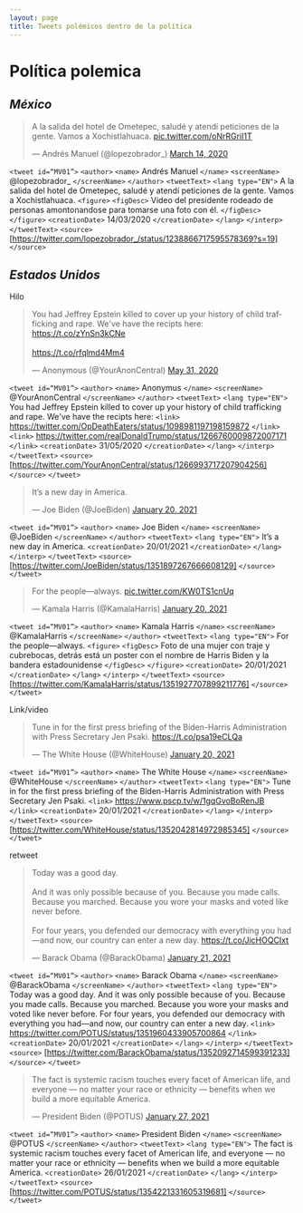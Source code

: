 ```yaml
---
layout: page
title: Tweets polémicos dentro de la política
---
```



# **Política polemica**

## *México*

<blockquote class="twitter-tweet"><p lang="es" dir="ltr">A la salida del hotel de Ometepec, saludé y atendí peticiones de la gente. Vamos a Xochistlahuaca. <a href="https://t.co/oNrRGriI1T">pic.twitter.com/oNrRGriI1T</a></p>&mdash; Andrés Manuel (@lopezobrador_) <a href="https://twitter.com/lopezobrador_/status/1238866717595578369?ref_src=twsrc%5Etfw">March 14, 2020</a></blockquote> <script async src="https://platform.twitter.com/widgets.js" charset="utf-8"></script>


`<tweet id=“MV01”>`
`<author>`
`<name>` Andrés Manuel `</name>`
`<screenName>` @lopezobrador_ `</screenName>`
`</author>`
`<tweetText>`
`<lang type="EN">`
A la salida del hotel de Ometepec, saludé y atendí peticiones de la gente. Vamos a Xochistlahuaca.
`<figure>`
`<figDesc>` Video del presidente rodeado de personas amontonandose para tomarse una foto con él. `</figDesc>`
`</figure>`
`<creationDate>` 14/03/2020 `</creationDate>`
`</lang>`
`</interp>`
`</tweetText>`
`<source>` [https://twitter.com/lopezobrador_/status/1238866717595578369?s=19] `</source>`

## *Estados Unidos*
  
Hilo
  
<blockquote class="twitter-tweet"><p lang="en" dir="ltr">You had Jeffrey Epstein killed to cover up your history of child trafficking and rape. We&#39;ve have the recipts here: <a href="https://t.co/zYnSn3kCNe">https://t.co/zYnSn3kCNe</a><br><br> <a href="https://t.co/rfqlmd4Mm4">https://t.co/rfqlmd4Mm4</a></p>&mdash; Anonymous (@YourAnonCentral) <a href="https://twitter.com/YourAnonCentral/status/1266993717207904256?ref_src=twsrc%5Etfw">May 31, 2020</a></blockquote> <script async src="https://platform.twitter.com/widgets.js" charset="utf-8"></script>
  
  
`<tweet id=“MV01”>`
`<author>`
`<name>` Anonymus `</name>`
`<screenName>` @YourAnonCentral `</screenName>`
`</author>`
`<tweetText>`
`<lang type="EN">`
You had Jeffrey Epstein killed to cover up your history of child trafficking and rape. We've have the recipts here: `<link>` https://twitter.com/OpDeathEaters/status/1098981197198159872 `</link>` 
`<link>`  https://twitter.com/realDonaldTrump/status/1266760009872007171 `</link>` 
`<creationDate>` 31/05/2020 `</creationDate>`
`</lang>`
`</interp>`
`</tweetText>`
`<source>` [https://twitter.com/YourAnonCentral/status/1266993717207904256] `</source>`
`</tweet>`
  
  
  
  
  
<blockquote class="twitter-tweet"><p lang="en" dir="ltr">It’s a new day in America.</p>&mdash; Joe Biden (@JoeBiden) <a href="https://twitter.com/JoeBiden/status/1351897267666608129?ref_src=twsrc%5Etfw">January 20, 2021</a></blockquote> <script async src="https://platform.twitter.com/widgets.js" charset="utf-8"></script>
  
  
`<tweet id=“MV01”>`
`<author>`
`<name>` Joe Biden `</name>`
`<screenName>` @JoeBiden `</screenName>`
`</author>`
`<tweetText>`
`<lang type="EN">`
It’s a new day in America.
`<creationDate>` 20/01/2021 `</creationDate>`
`</lang>`
`</interp>`
`</tweetText>`
`<source>` [https://twitter.com/JoeBiden/status/1351897267666608129] `</source>`
`</tweet>`
  
  
  
  
  
<blockquote class="twitter-tweet"><p lang="en" dir="ltr">For the people—always. <a href="https://t.co/KW0TS1cnUq">pic.twitter.com/KW0TS1cnUq</a></p>&mdash; Kamala Harris (@KamalaHarris) <a href="https://twitter.com/KamalaHarris/status/1351927707899211776?ref_src=twsrc%5Etfw">January 20, 2021</a></blockquote> <script async src="https://platform.twitter.com/widgets.js" charset="utf-8"></script>
  
  
`<tweet id=“MV01”>`
`<author>`
`<name>` Kamala Harris `</name>`
`<screenName>` @KamalaHarris `</screenName>`
`</author>`
`<tweetText>`
`<lang type="EN">`
For the people—always.
`<figure>`
`<figDesc>` Foto de una mujer con traje y cubrebocas, detrás está un poster con el nombre de Harris Biden y la bandera estadounidense `</figDesc>`
`</figure>`
`<creationDate>` 20/01/2021 `</creationDate>`
`</lang>`
`</interp>`
`</tweetText>`
`<source>` [https://twitter.com/KamalaHarris/status/1351927707899211776] `</source>`
  `</tweet>`
  
  
  
Link/video
  
<blockquote class="twitter-tweet"><p lang="en" dir="ltr">Tune in for the first press briefing of the Biden-Harris Administration with Press Secretary Jen Psaki. <a href="https://t.co/psa19eCLQa">https://t.co/psa19eCLQa</a></p>&mdash; The White House (@WhiteHouse) <a href="https://twitter.com/WhiteHouse/status/1352042814972985345?ref_src=twsrc%5Etfw">January 20, 2021</a></blockquote> <script async src="https://platform.twitter.com/widgets.js" charset="utf-8"></script>
  
  
`<tweet id=“MV01”>`
`<author>`
`<name>` The White House `</name>`
`<screenName>` @WhiteHouse `</screenName>`
`</author>`
`<tweetText>`
`<lang type="EN">`
Tune in for the first press briefing of the Biden-Harris Administration with Press Secretary Jen Psaki.
`<link>` https://www.pscp.tv/w/1gqGvoBoRenJB `</link>` 
`<creationDate>` 20/01/2021 `</creationDate>`
`</lang>`
`</interp>`
`</tweetText>`
`<source>` [https://twitter.com/WhiteHouse/status/1352042814972985345] `</source>`
`</tweet>`
  
  
  
  
retweet
  
<blockquote class="twitter-tweet"><p lang="en" dir="ltr">Today was a good day.<br><br>And it was only possible because of you. Because you made calls. Because you marched. Because you wore your masks and voted like never before.<br><br>For four years, you defended our democracy with everything you had—and now, our country can enter a new day. <a href="https://t.co/JicHOQCIxt">https://t.co/JicHOQCIxt</a></p>&mdash; Barack Obama (@BarackObama) <a href="https://twitter.com/BarackObama/status/1352092714599391233?ref_src=twsrc%5Etfw">January 21, 2021</a></blockquote> <script async src="https://platform.twitter.com/widgets.js" charset="utf-8"></script>
  
  
`<tweet id=“MV01”>`
`<author>`
`<name>` Barack Obama `</name>`
`<screenName>` @BarackObama `</screenName>`
`</author>`
`<tweetText>`
`<lang type="EN">`
Today was a good day.
And it was only possible because of you. Because you made calls. Because you marched. Because you wore your masks and voted like never before.
For four years, you defended our democracy with everything you had—and now, our country can enter a new day.
`<link>` https://twitter.com/POTUS/status/1351960433905700864 `</link>` 
`<creationDate>` 20/01/2021 `</creationDate>`
`</lang>`
`</interp>`
`</tweetText>`
`<source>` [https://twitter.com/BarackObama/status/1352092714599391233] `</source>`
`</tweet>`
  
    
      
        
          
<blockquote class="twitter-tweet"><p lang="en" dir="ltr">The fact is systemic racism touches every facet of American life, and everyone — no matter your race or ethnicity — benefits when we build a more equitable America.</p>&mdash; President Biden (@POTUS) <a href="https://twitter.com/POTUS/status/1354221331605319681?ref_src=twsrc%5Etfw">January 27, 2021</a></blockquote> <script async src="https://platform.twitter.com/widgets.js" charset="utf-8"></script>
  
    
`<tweet id=“MV01”>`
`<author>`
`<name>` President Biden `</name>`
`<screenName>` @POTUS `</screenName>`
`</author>`
`<tweetText>`
`<lang type="EN">`
The fact is systemic racism touches every facet of American life, and everyone — no matter your race or ethnicity — benefits when we build a more equitable America.
`<creationDate>` 26/01/2021 `</creationDate>`
`</lang>`
`</interp>`
`</tweetText>`
`<source>` [https://twitter.com/POTUS/status/1354221331605319681] `</source>`
`</tweet>`
